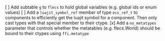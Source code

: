 [ ] Add subtable `g` to `flecs` to hold global variables (e.g. global ids or
    enum values)
[ ] Add a `luajit_symbol_ref` member of type `ecs_ref_t` to components to
    efficiently get the luajit symbol for a component. Then only cast types with
    that special member to their ctype.
[x] Add a `no_metatypes` parameter that controls whether the metatables (e.g.
    flecs.World) should be bound to their ctypes using `ffi.metatype`
